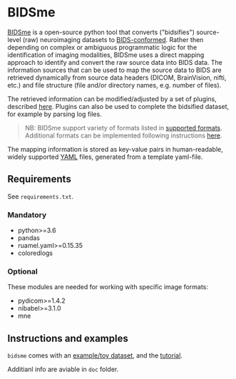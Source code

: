 # BIDSme

[BIDSme](https://gitlab.uliege.be/CyclotronResearchCentre/Public/bidstools/bidsme/bidsme)
is a open-source python tool that converts ("bidsifies") source-level (raw) neuroimaging 
datasets to [BIDS-conformed](https://bids-specification.readthedocs.io/en/stable).
Rather then depending on complex or ambiguous programmatic logic for the 
identification of imaging modalities, BIDSme uses a direct mapping approach to 
identify and convert the raw source data into BIDS data. The information sources 
that can be used to map the source data to BIDS are retrieved dynamically from 
source data headers (DICOM, BrainVision, nifti, etc.) and
file structure (file and/or directory names, e.g. number of files).

The retrieved information can be modified/adjusted by a set of plugins, 
described [here](#plugins). Plugins can also be used to complete the bidsified 
dataset, for example by parsing log files. 

> NB: BIDSme support variety of formats listed in [supported formats](#formats). 
Additional formats can be implemented following instructions [here](#new_formats).

The mapping information is stored as key-value pairs in human-readable,
widely supported [YAML](http://yaml.org/) files, generated from a template yaml-file.


## <a name="requirements"></a> Requirements

See `requirements.txt`.

### Mandatory
- python>=3.6
- pandas
- ruamel.yaml>=0.15.35
- coloredlogs

### Optional

These modules are needed for working with specific image formats:

- pydicom>=1.4.2
- nibabel>=3.1.0
- mne

## Instructions and examples

`bidsme` comes with an
[example/toy dataset](https://gitlab.uliege.be/CyclotronResearchCentre/Public/bidstools/bidsme/bidsme_example),
and the [tutorial](https://gitlab.uliege.be/CyclotronResearchCentre/Public/bidstools/bidsme/bidsme_tutorial).

Additianl info are aviable in `doc` folder.
